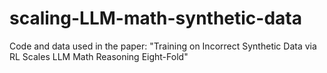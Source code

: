 # scaling-LLM-math-synthetic-data
Code and data used in the paper: "Training on Incorrect Synthetic Data via RL Scales LLM Math Reasoning Eight-Fold"
